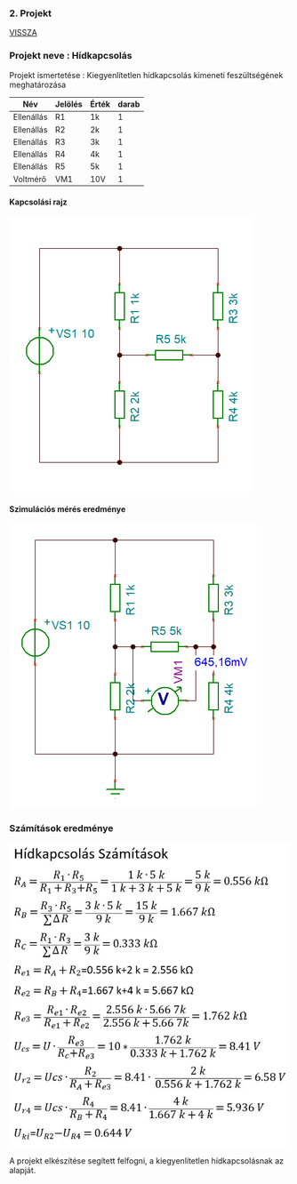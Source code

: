 ### 2. Projekt
[VISSZA](https://oroszszr.github.io/portfolio/)

### Projekt neve : Hídkapcsolás
Projekt ismertetése : Kiegyenlítetlen hídkapcsolás kimeneti feszültségének meghatározása

|Név|Jelölés|Érték|darab|
|----|----|----|------|
|Ellenállás|R1|1k|1|
|Ellenállás|R2|2k|1|
|Ellenállás|R3|3k|1|
|Ellenállás|R4|4k|1|
|Ellenállás|R5|5k|1|
|Voltmérő|VM1|10V|1|

#### Kapcsolási rajz
![kapcsolasirajz](OroszSzabolcs_PR-1.1.PNG "kapcsolási rajz")
#### Szimulációs mérés eredménye
![szimulaciosmereseredmenye](OroszSzabolcs_PR-1.2.PNG "Szimulációs mérés eredménye")
### Számítások eredménye
![Szamitasok](szamitasok.JPG "Számítások")


A projekt elkészítése segített felfogni, a  kiegyenlítetlen hídkapcsolásnak az alapját.
